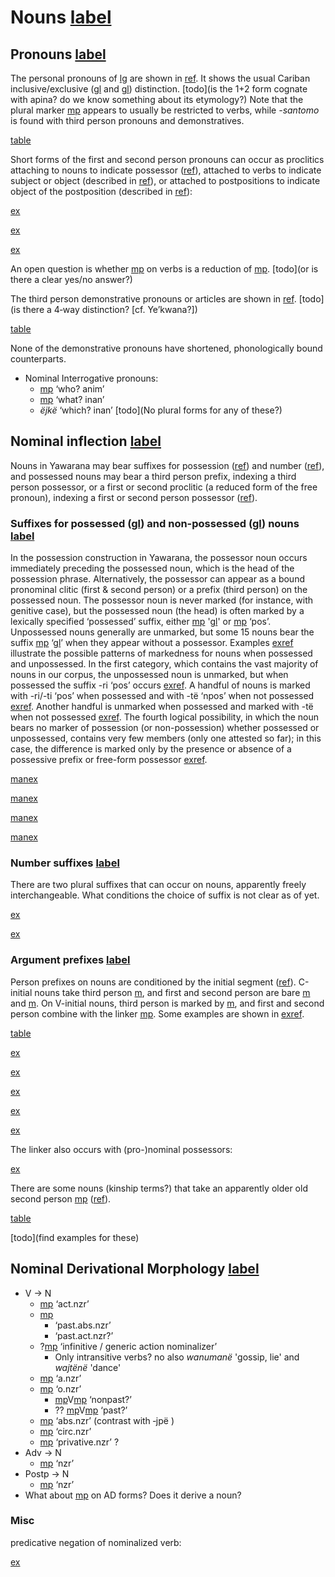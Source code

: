 # Nouns [label](nouns)

## Pronouns [label](sec:pronouns)
The personal pronouns of [lg](yab) are shown in [ref](tab:pronouns).
It shows the usual Cariban inclusive/exclusive ([gl](1+2) and [gl](1+3)) distinction. [todo](is the 1+2 form cognate with apina? do we know something about its etymology?)
Note that the plural marker [mp](kontomopl) appears to usually be restricted to verbs, while *-santomo* is found with third person pronouns and demonstratives.

[table](pronouns)

Short forms of the first and second person pronouns can occur as proclitics attaching to nouns to indicate possessor ([ref](sec:nominalperson)), attached to verbs to indicate subject or object (described in [ref](verbinfl)), or attached to postpositions to indicate object of the postposition (described in [ref](sec:postinfl)):

[ex](convrisamaj-28)

[ex](desccasmaj-025)

[ex](convrisamaj-02)

An open question is whether [mp](t3) on verbs is a reduction of [mp](587b3015-391a-4db2-b4b9-0e92563a5332). [todo](or is there a clear yes/no answer?)

The third person demonstrative pronouns or articles are shown in [ref](tab:pronouns3).
[todo](is there a 4‑way distinction? [cf. Ye’kwana?])

[table](pronouns3)

None of the demonstrative pronouns have shortened, phonologically bound counterparts.

* Nominal Interrogative pronouns:
    * [mp](aniki-who) ‘who? anim’
    * [mp](d5f051fe-c25a-4507-b4cc-f04a47e15e24) ‘what? inan’
    * _ëjkë_ ‘which? inan’
[todo](No plural forms for any of these?)


## Nominal inflection [label](sec:nouninfl)

Nouns in Yawarana may bear suffixes for possession ([ref](sec:nounposssuf)) and number ([ref](sec:nominalnumber)), and possessed nouns may bear a third person prefix, indexing a third person possessor, or a first or second proclitic (a reduced form of the free pronoun), indexing a first or second person possessor ([ref](sec:nominalperson)). 

### Suffixes for possessed ([gl](poss)) and non-possessed ([gl](nposs)) nouns [label](sec:nounposssuf)

In the possession construction in Yawarana, the possessor noun occurs immediately preceding the possessed noun, which is the head of the possession phrase. Alternatively, the possessor can appear as a bound pronominal clitic (first & second person) or a prefix (third person) on the possessed noun. The possessor noun is never marked (for instance, with genitive case), but the possessed noun (the head) is often marked by a lexically specified ‘possessed’ suffix, either [mp](rupert) '[gl](pert)' or [mp](tipert) ‘pos’. Unpossessed nouns generally are unmarked, but some 15 nouns bear the suffix [mp](tenpert) ‘[gl](npert)’ when they appear without a possessor. 
Examples [exref](onlypossessed?end=unsuffixednouns) illustrate the possible patterns of markedness for nouns when possessed and unpossessed. In the first category, which contains the vast majority of nouns in our corpus, the unpossessed noun is unmarked, but when possessed the suffix -ri ‘pos’ occurs [exref](onlypossessed). A handful of nouns is marked with -ri/-ti ‘pos’ when possessed and with -të ‘npos’ when not possessed [exref](diffpossessed). Another handful is unmarked when possessed and marked with -të when not possessed [exref](suffunpossessed). The fourth logical possibility, in which the noun bears no marker of possession (or non-possession) whether possessed or unpossessed, contains very few members (only one attested so far); in this case, the difference is marked only by the presence or absence of a possessive prefix or free-form possessor [exref](unsuffixednouns). 

[manex](onlypossessed)

[manex](diffpossessed)

[manex](suffunpossessed)

[manex](unsuffixednouns)

### Number suffixes [label](sec:nominalnumber)
There are two plural suffixes that can occur on nouns, apparently freely interchangeable.
What conditions the choice of suffix is not clear as of yet.

[ex](ctorat-17)

[ex](ctorat-40)

### Argument prefixes [label](sec:nominalperson)
Person prefixes on nouns are conditioned by the initial segment ([ref](tab:possprefixes)).
C-initial nouns take third person [m](i31), and first and second person are bare [m](u1) and [m](me2).
On V-initial nouns, third person is marked by [m](it3), and first and second person combine with the linker [mp](ylk).
Some examples are shown in [exref](ctorat-23?end=ctorat-19).

[table](possprefixes)

[ex](ctorat-23)

[ex](convrisamaj-28)

[ex](desccasmaj-025)

[ex](ctorat-46)

[ex](ctorat-19)


The linker also occurs with (pro-)nominal possessors:

[ex](desccasmaj-131)

There are some nouns (kinship terms?) that take an apparently older old second person [mp](a2) ([ref](tab:oldpossprefixes)).

[table](oldpossprefixes)

[todo](find examples for these)

## Nominal Derivational Morphology [label](sec:nounderiv)

* V → N
    * [mp](rinmlz) ‘act.nzr’
    * [mp](jpepst)
        * ‘past.abs.nzr’
        * ‘past.act.nzr?’ 
    * ?[mp](neinf) ‘infinitive / generic action nominalizer’
        * Only intransitive verbs? no also *wanumanë* 'gossip, lie' and *wajtënë* 'dance' 
    * [mp](ninmlz) ‘a.nzr’
    * [mp](nnmlzpre) ‘o.nzr’
        * [mp](nnmlzpre)V[mp](rinmlz)    ‘nonpast?’
        * ?? [mp](nnmlzpre)V[mp](jpepst)    ‘past?’
    * [mp](sapepfv) ‘abs.nzr’ (contrast with ‑jpë )
    * [mp](toponmlz) ‘circ.nzr’
    * [mp](pininmlz) ‘privative.nzr’ ?
* Adv → N 
    * [mp](minmlz) ‘nzr’
* Postp → N
    * [mp](anonmlz) ‘nzr’
* What about [mp](jpepst) on AD forms? Does it derive a noun?

### Misc
predicative negation of nominalized verb:

[ex](convrisamaj-52)

